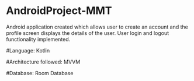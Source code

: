 # AndroidProject-MMT

Android application created which allows user to create an account and the profile screen displays the details of the user. User login and logout functionality implemented.

#Language: Kotlin

#Architecture followed: MVVM

#Database: Room Database

